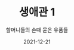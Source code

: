 ---
title: 생애관 1 
subtitle: 할머니들의 손때 묻은 유품들
date: 2021-12-21
summary: 연행 시기와 지역 등 피해 기록이 소개된 패널과 함께 피해자들의 손때 묻은 물건과 유품이 전시되어 있다. 
weight: 10
image: https://r2.womenandwarmuseum.net/exhibition/(3)2층/생애관1/자료/LHS_6945.jpg
layout: view01
resources:
- partial_layout: diagonal-2
  components: 
  - name: 그림을 연습하던 도화지와 그림도구
    params:
      icon: photo
    src: https://r2.womenandwarmuseum.net/exhibition/(3)2층/생애관1/자료/LHS_6945.jpg
    description: 강덕경
    target: /items/32층/생애관1/자료/lhs_6945/
  - name: 성당 미사보
    params:
      icon: photo
    src: https://r2.womenandwarmuseum.net/exhibition/(3)2층/생애관1/자료/LHS_6922.jpg
    description: 김상희
    target: /items/32층/생애관1/자료/lhs_6922/
- partial_layout: diagonal-2
  components: 
  - name: 젊은 시절 사진과 자서전
    params:
      icon: photo
    src: https://r2.womenandwarmuseum.net/exhibition/(3)2층/생애관1/자료/LHS_7023.jpg
    description: 얀 루프-오헨
    target: /items/32층/생애관1/자료/lhs_7023/
  - name: 성경구절, 정대협 전화번호 등이 친필로 적힌 수첩
    params:
      icon: photo
    src: https://r2.womenandwarmuseum.net/exhibition/(3)2층/생애관1/자료/LHS_6996.jpg
    description: 강묘란
    target: /items/32층/생애관1/자료/lhs_6996/
- partial_layout: diagonal-2
  components: 
  - name: 북이 고향인 피해자가 평양 방문 당시 발급받은 북한방문증명서
    params:
      icon: photo
    src: https://r2.womenandwarmuseum.net/exhibition/(3)2층/생애관1/자료/LHS_6960.jpg
    description: 길원옥
    target: /items/32층/생애관1/자료/lhs_6960/
  - name: 1992년 한국여성단체연합이 수여한 '올해의 여성상'상패
    params:
      icon: photo
    src: https://r2.womenandwarmuseum.net/exhibition/(3)2층/생애관1/자료/LHS_6965.jpg
    description: 김학순
    target: /items/32층/생애관1/자료/lhs_6965/
- partial_layout: diagonal-2
  components: 
  - name: 한자와 한글로 이름이 새겨진 문패
    params:
      icon: photo
    src: https://r2.womenandwarmuseum.net/exhibition/(3)2층/생애관1/자료/LHS_6970.jpg
    description: 김우명달
    target: /items/32층/생애관1/자료/lhs_6970/
  - name: 쉼터'우리집'미술치료교실에서 만든 그림 동화책
    params:
      icon: photo
    src: https://r2.womenandwarmuseum.net/exhibition/(3)2층/생애관1/자료/LHS_6929.jpg
    description: 길원옥, 최갑순
    target: /items/32층/생애관1/자료/lhs_6929/
- partial_layout: full-1
  components: 
  - name: UN, 여성국제법정 등에서 사용한 출입증과 명찰
    params:
      icon: photo
    src: https://r2.womenandwarmuseum.net/exhibition/(3)2층/생애관1/자료/LHS_6985.jpg
    description: 황금주
    target: /items/32층/생애관1/자료/lhs_6985/                
---